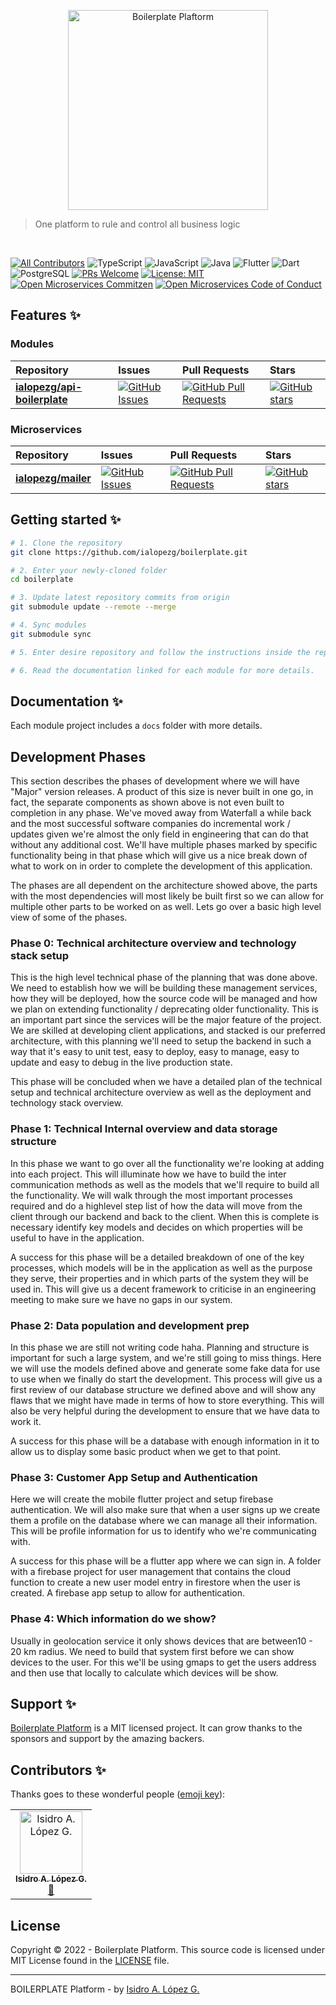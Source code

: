 <p align="center">
  <a href="https://rfcsapi.com/" target="blank"><img src="https://rfcsapi.com/assets/images/logo.png" width="320" alt="Boilerplate Plaftorm" /></a>
</p>

> One platform to rule and control all business logic

<br>

[![All Contributors](https://img.shields.io/badge/all_contributors-1-orange.svg?style=flat-square)](#contributors-)
![TypeScript](https://img.shields.io/badge/-TypeScript-000000?style=flat&logo=typescript)
![JavaScript](https://img.shields.io/badge/-JavaScript-000000?style=flat&logo=javascript)
![Java](https://img.shields.io/badge/-Java-000000?style=flat&logo=java)
![Flutter](https://img.shields.io/badge/-Flutter-000000?style=flat&logo=flutter)
![Dart](https://img.shields.io/badge/-Dart-000000?style=flat&logo=dart)
![PostgreSQL](https://img.shields.io/badge/-PostgreSQL-000000?style=flat&logo=postgresql)
[![PRs Welcome](https://img.shields.io/badge/PRs-welcome-brightgreen.svg)](http://makeapullrequest.com)
[![License: MIT](https://img.shields.io/badge/License-MIT-blue.svg)](https://opensource.org/licenses/MIT)
[![Open Microservices Commitzen](https://img.shields.io/badge/commitizen-friendly-brightgreen.svg)](http://commitizen.github.io/cz-cli/)
[![Open Microservices Code of Conduct](https://img.shields.io/badge/Contributor%20Covenant-v1.4%20adopted-ff69b4.svg)](https://github.com/ialopezg/.github/blob/master/CODE_OF_CONDUCT.md)


## Features ✨

### Modules

| Repository | Issues | Pull Requests | Stars |
|:---------- |:------ |:------------  |:----- |
| **[ialopezg/api-boilerplate](https://github.com/ialopezg/maile)** | [![GitHub Issues](https://img.shields.io/github/issues/ialopezg/api-boilerplate.svg)](https://github.com/ialopezg/api-boilerplate/issues) | [![GitHub Pull Requests](https://img.shields.io/github/issues-pr/ialopezg/api-boilerplate.svg)](https://github.com/ialopezg/api-boilerplate/pulls) | [![GitHub stars](https://img.shields.io/github/stars/ialopezg/api-boilerplate.svg?style=social&label=Stars)](https://github.com/ialopezg/api-boilerplate) |

### Microservices

| Repository | Issues | Pull Requests | Stars |
|:---------- |:------ |:------------  |:----- |
| **[ialopezg/mailer](https://github.com/ialopezg/mailer)** | [![GitHub Issues](https://img.shields.io/github/issues/ialopezg/mailer.svg)](https://github.com/ialopezg/mailer/issues) | [![GitHub Pull Requests](https://img.shields.io/github/issues-pr/ialopezg/mailer.svg)](https://github.com/ialopezg/mailer/pulls) | [![GitHub stars](https://img.shields.io/github/stars/ialopezg/mailer.svg?style=social&label=Stars)](https://github.com/ialopezg/mailer) |


## Getting started ✨

```bash
# 1. Clone the repository
git clone https://github.com/ialopezg/boilerplate.git

# 2. Enter your newly-cloned folder
cd boilerplate

# 3. Update latest repository commits from origin
git submodule update --remote --merge

# 4. Sync modules
git submodule sync

# 5. Enter desire repository and follow the instructions inside the repository chosen.

# 6. Read the documentation linked for each module for more details.
```

## Documentation ✨

Each module project includes a `docs` folder with more details.

## Development Phases

This section describes the phases of development where we will have "Major" version releases. A product of this size is never built in one go, in fact, the separate components as shown above is not even built to completion in any phase. We've moved away from Waterfall a while back and the most successful software companies do incremental work / updates given we're almost the only field in engineering that can do that without any additional cost. We'll have multiple phases marked by specific functionality being in that phase which will give us a nice break down of what to work on in order to complete the development of this application.

The phases are all dependent on the architecture showed above, the parts with the most dependencies will most likely be built first so we can allow for multiple other parts to be worked on as well. Lets go over a basic high level view of some of the phases.

### Phase 0: Technical architecture overview and technology stack setup

This is the high level technical phase of the planning that was done above. We need to establish how we will be building these management services, how they will be deployed, how the source code will be managed and how we plan on extending functionality / deprecating older functionality. This is an important part since the services will be the major feature of the project. We are skilled at developing client applications, and stacked is our preferred architecture, with this planning we'll need to setup the backend in such a way that it's easy to unit test, easy to deploy, easy to manage, easy to update and easy to debug in the live production state.

This phase will be concluded when we have a detailed plan of the technical setup and technical architecture overview as well as the deployment and technology stack overview.

### Phase 1: Technical Internal overview and data storage structure

In this phase we want to go over all the functionality we're looking at adding into each project. This will illuminate how we have to build the inter communication methods as well as the models that we'll require to build all the functionality. We will walk through the most important processes required and do a highlevel step list of how the data will move from the client through our backend and back to the client. When this is complete is necessary identify key models and decides on which properties will be useful to have in the application.

A success for this phase will be a detailed breakdown of one of the key processes, which models will be in the application as well as the purpose they serve, their properties and in which parts of the system they will be used in. This will give us a decent framework to criticise in an engineering meeting to make sure we have no gaps in our system.

### Phase 2: Data population and development prep

In this phase we are still not writing code haha. Planning and structure is important for such a large system, and we're still going to miss things. Here we will use the models defined above and generate some fake data for use to use when we finally do start the development. This process will give us a first review of our database structure we defined above and will show any flaws that we might have made in terms of how to store everything. This will also be very helpful during the development to ensure that we have data to work it.

A success for this phase will be a database with enough information in it to allow us to display some basic product when we get to that point. 

### Phase 3: Customer App Setup and Authentication

Here we will create the mobile flutter project and setup firebase authentication. We will also make sure that when a user signs up we create them a profile on the database where we can manage all their information. This will be profile information for us to identify who we're communicating with.

A success for this phase will be a flutter app where we can sign in. A folder with a firebase project for user management that contains the cloud function to create a new user model entry in firestore when the user is created. A firebase app setup to allow for authentication.

### Phase 4: Which information do we show?

Usually in geolocation service it only shows devices that are between10 - 20 km radius. We need to build that system first before we can show devices to the user. For this we'll be using gmaps to get the users address and then use that locally to calculate which devices will be show.

## Support ✨

[Boilerplate Platform](https://github.com/ialopezg/boilerplate.git) is a MIT licensed project. It can grow thanks to the sponsors and support by the amazing backers.

## Contributors ✨

Thanks goes to these wonderful people ([emoji key](https://allcontributors.org/docs/en/emoji-key)):

<!-- ALL-CONTRIBUTORS-LIST:START - Do not remove or modify this section -->
<!-- prettier-ignore-start -->
<!-- markdownlint-disable -->
<table>
  <tr>
    <td align="center"><a href="https://github.com/ialopezg"><img src="https://avatars.githubusercontent.com/u/6828828?s=100&v=4" width="100px;" alt="Isidro A. López G."/><br /><sub><b>Isidro A. López G.</b></sub></a><br /><a href="https://github.com/ialopezg/boilerplate/issues?q=author%3Aialopezg" title="Bug reports">🐛</a></td>
  </tr>
</table>

## License

Copyright © 2022 - Boilerplate Platform. This source code is licensed under MIT License found in the [LICENSE](LICENSE) file.

---

BOILERPLATE Platform - by [Isidro A. López G.](https://ialopezg.com/)
